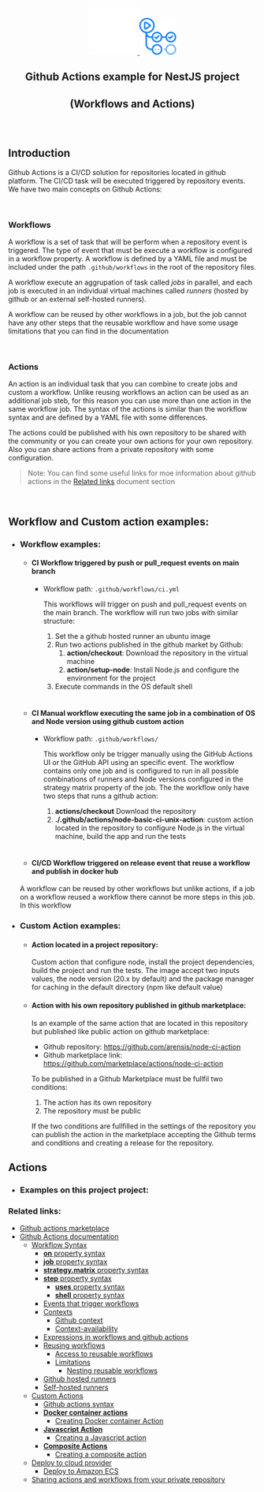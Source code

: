 <div align="center">
  <a href="https://edgeless-project.eu/" target="blank">
    <img src="static/assets/images/github-mark-white.png" width="100" alt="Worldline - Edgeless logo" />
    <img src="static/assets/images/github-actions-logo.png" width="75" alt="Worldline - Edgeless logo" />
  </a>
  <h2>Github Actions example for NestJS project</h2>
  <h2>(Workflows and Actions)<h2>
</div>

<br>

## Introduction
Github Actions is a CI/CD solution for repositories located in github platform. The CI/CD task will be executed triggered by repository events. 
We have two main concepts on Github Actions:

<br>

### Workflows
A workflow is a set of task that will be perform when a repository event is triggered. The type of event that must be execute a workflow is configured in a workflow property.
A workflow is defined by a YAML file and must be included under the path `.github/workflows` in the root of the repository files.

A workflow execute an aggrupation of task called *jobs* in parallel, and each job is executed in an individual virtual machines called *runners* (hosted by github or an external self-hosted runners).

A workflow can be reused by other workflows in a job, but the job cannot have any other steps that the reusable workflow and have some usage limitations that you can find in the documentation

<br>

### Actions
An action is an individual task that you can combine to create jobs and custom a workflow. Unlike reusing workflows an action can be used as an additional job steb, for this reason you can use more than one action in the same workflow job. The syntax of the actions is similar than the workflow syntax and are defined by a YAML file with some differences.

The actions could be published with his own repository to be shared with the community or you can create your own actions for your own repository. Also you can share actions from a private repository with some configuration.

> Note: You can find some useful links for moe information about github actions in the [Related links](#related-links) document section

<br>

## Workflow and Custom action examples:

  - ### Workflow examples:

    - #### **CI Workflow triggered by push or pull_request events on main branch**
      - Workflow path: `.github/workflows/ci.yml`
      
        This workflows will trigger on push and pull_request events on the main branch. The workflow will run two jobs with similar structure:
        1. Set the a github hosted runner an ubuntu image
        2. Run two actions published in the github market by Github:
            1. **action/checkout**: Download the repository in the virtual machine
            2. **action/setup-node**: Install Node.js and configure the environment for the project
        3. Execute commands in the OS default shell 
      
    <br>

    - #### **CI Manual workflow executing the same job in a combination of OS and Node version using github custom action**
      - Workflow path: `.github/workflows/`
        
        This workflow only be trigger manually using the GitHub Actions UI or the GitHub API using an specific event. The workflow contains only one job and is configured to run in all possible combinations of runners and Node versions configured in the strategy matrix property of the job.
        The the workflow only have two steps that runs a github action:
        1. **actions/checkout** Download the repository
        2. **./.github/actions/node-basic-ci-unix-action**: custom action located in the repository to configure Node.js in the virtual machine, build the app and run the tests
      
    <br>

    - #### **CI/CD Workflow triggered on release event that reuse a workflow and publish in docker hub**
    A workflow can be reused by other workflows but unlike actions, if a job on a workflow reused a workflow there cannot be more steps in this job. In this workflow

  - ### Custom Action examples:

    - #### **Action located in a project repository**:
      Custom action that configure node, install the project dependencies, build the project and run the tests. The image accept two inputs values, the node version (20.x by default) and the package manager for caching in the default directory (npm like default value)

    - #### **Action with his own repository published in github marketplace**:
      Is an example of the same action that are located in this repository but published like public action on github marketplace:
      - Github repository: https://github.com/arensis/node-ci-action
      - Github marketplace link: https://github.com/marketplace/actions/node-ci-action

      To be published in a Github Marketplace must be fullfil two conditions:
      1. The action has its own repository
      2. The repository must be public
    
      If the two conditions are fullfilled in the settings of the repository you can publish the action in the marketplace accepting the Github terms and conditions and creating a release for the repository.


## Actions

  - ### Examples on this project project:


### Related links:
- [Github actions marketplace](https://github.com/marketplace?category=&query=&type=actions&verification=)
- [Github Actions documentation](https://docs.github.com/actions)
  - [Workflow Syntax](https://docs.github.com/en/actions/using-workflows/workflow-syntax-for-github-actions)
    - [**on** property syntax](https://docs.github.com/en/actions/using-workflows/workflow-syntax-for-github-actions#on)
    - [**job** property syntax](https://docs.github.com/en/actions/using-workflows/workflow-syntax-for-github-actions#jobs)
    - [**strategy.matrix** property syntax](https://docs.github.com/en/actions/using-workflows/workflow-syntax-for-github-actions#jobsjob_idstrategymatrix)
    - [**step** property syntax](https://docs.github.com/en/actions/using-workflows/workflow-syntax-for-github-actions#jobsjob_idsteps)
      - [**uses** property syntax](https://docs.github.com/en/actions/using-workflows/workflow-syntax-for-github-actions#jobsjob_idstepsuses)
      - [**shell** property syntax](https://docs.github.com/en/actions/using-workflows/workflow-syntax-for-github-actions#jobsjob_idstepsshell)
    - [Events that trigger workflows](https://docs.github.com/en/actions/using-workflows/events-that-trigger-workflows)
    - [Contexts](https://docs.github.com/en/actions/learn-github-actions/contexts#about-contexts)
      - [Github context](https://docs.github.com/en/actions/learn-github-actions/contexts#github-context)
      - [Context-availability](https://docs.github.com/en/actions/learn-github-actions/contexts#context-availability)
    - [Expressions in workflows and github actions](https://docs.github.com/en/actions/learn-github-actions/expressions)
    - [Reusing workflows](https://docs.github.com/en/actions/using-workflows/reusing-workflows)
      - [Access to reusable workflows](https://docs.github.com/en/actions/using-workflows/reusing-workflows#access-to-reusable-workflows)
      - [Limitations](https://docs.github.com/en/actions/using-workflows/reusing-workflows#limitations)
        - [Nesting reusable workflows](https://docs.github.com/en/actions/using-workflows/reusing-workflows#nesting-reusable-workflows)
    - [Github hosted runners](https://docs.github.com/en/actions/using-github-hosted-runners)
    - [Self-hosted runners](https://docs.github.com/en/actions/hosting-your-own-runners)
  - [Custom Actions](https://docs.github.com/en/actions/creating-actions/about-custom-actions)
    - [Github actions syntax](https://docs.github.com/en/actions/creating-actions/metadata-syntax-for-github-actions)
    - [**Docker container actions**](https://docs.github.com/en/actions/creating-actions/about-custom-actions#docker-container-actions)
      - [Creating Docker container Action](https://docs.github.com/en/actions/creating-actions/creating-a-docker-container-action)
    - [**Javascript Action**](https://docs.github.com/en/actions/creating-actions/about-custom-actions#javascript-actions)
      - [Creating a Javascript action](https://docs.github.com/en/actions/creating-actions/creating-a-javascript-action)
    - [**Composite Actions**](https://docs.github.com/en/actions/creating-actions/about-custom-actions#composite-actions)
      - [Creating a composite action](https://docs.github.com/en/actions/creating-actions/about-custom-actions#composite-actions)
  - [Deploy to cloud provider](https://docs.github.com/en/actions/deployment/deploying-to-your-cloud-provider)
    - [Deploy to Amazon ECS](https://docs.github.com/en/actions/deployment/deploying-to-your-cloud-provider/deploying-to-amazon-elastic-container-service)
  - [Sharing actions and workflows from your private repository](https://docs.github.com/en/actions/creating-actions/sharing-actions-and-workflows-from-your-private-repository)


